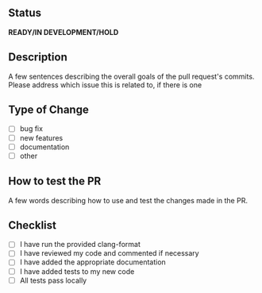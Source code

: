 ## Status
**READY/IN DEVELOPMENT/HOLD**

## Description
A few sentences describing the overall goals of the pull request's commits. Please address which issue this is related to, if there is one

## Type of Change
- [ ] bug fix 
- [ ] new features
- [ ] documentation
- [ ] other 

## How to test the PR
A few words describing how to use and test the changes made in the PR.

## Checklist
- [ ] I have run the provided clang-format
- [ ] I have reviewed my code and commented if necessary
- [ ] I have added the appropriate documentation
- [ ] I have added tests to my new code
- [ ] All tests pass locally
